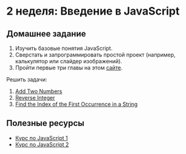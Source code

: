 # 2 неделя: Введение в JavaScript

## Домашнее задание

1. Изучить базовые понятия JavaScript.
2. Сверстать и запрограммировать простой проект (например, калькулятор или слайдер изображений).
3. Пройти первые три главы на этом [сайте](https://metanit.com/web/javascript/).

Решить задачи:

1. [Add Two Numbers](https://leetcode.com/problems/add-two-numbers)
2. [Reverse Integer](https://leetcode.com/problems/reverse-integer)
3. [Find the Index of the First Occurrence in a String](https://leetcode.com/problems/find-the-index-of-the-first-occurrence-in-a-string/description/)

## Полезные ресурсы

- [Курс по JavaScript 1](https://www.youtube.com/watch?v=maPRR_jjyOE)
- [Курс по JavaScript 2](https://www.youtube.com/watch?v=CxgOKJh4zWE&t=11s)
